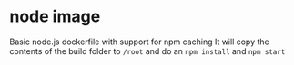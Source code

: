 # node image

Basic node.js dockerfile with support for npm caching
It will copy the contents of the build folder to `/root`
and do an `npm install` and `npm start`
